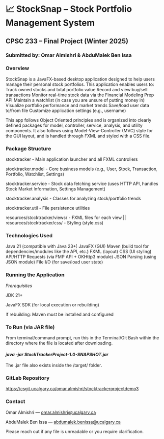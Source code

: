 # 📈 **StockSnap – Stock Portfolio Management System**

## CPSC 233 – Final Project (Winter 2025)

### Submitted by: Omar Almishri & AbduMalek Ben Issa

### **Overview**

StockSnap is a JavaFX-based desktop application designed to help users manage their personal stock portfolios. This application enables users to:
Track owned stocks and total portfolio value
Record and view buy/sell transactions
Monitor real-time stock data via the Financial Modeling Prep API
Maintain a watchlist (in case you are unsure of putting money in)
Visualize portfolio performance and market trends
Save/load user data to/from file
Customize application settings (e.g., username)


This app follows Object Oriented principles and is organized into clearly defined packages for model, controller, service, analysis, and utility components.  It also follows using Model-View-Controller (MVC) style for the GUI layout, and is handled through FXML and styled with a CSS file.

### **Package Structure**


stocktracker - Main application launcher and all FXML controllers 

stocktracker.model - Core business models (e.g., User, Stock, Transaction, Portfolio, Watchlist, Settings)

stocktracker.service - Stock data fetching service (uses HTTP API, handles Stock Market Information, Settings Management)

stocktracker.analysis - Classes for analyzing stock/portfolio trends

stocktracker.util - File persistence utilities

resources/stocktracker/views/ - FXML files for each view  || resources/stocktracker/css/ - Styling (style.css)


### **Technologies Used**

Java 21 (compatible with Java 23+)
JavaFX (GUI)
Maven (build tool for dependencies/modules like the API, etc.)
FXML (layout)
CSS (UI styling)
API/HTTP Requests (via FMP API + OKHttp3 module)
JSON Parsing (using JSON module)
File I/O (for save/load user state)


### **Running the Application**

_Prerequisites_

JDK 21+

JavaFX SDK (for local execution or rebuilding)

If rebuilding: Maven must be installed and configured


### **To Run (via JAR file)**

From terminal/command prompt, run this in the Terminal/Git Bash within the directory where the file is located after downloading.

####  *_java -jar StockTrackerProject-1.0-SNAPSHOT.jar_*

The .jar file also exists inside the /target/ folder.


### **GitLab Repository**

https://csgit.ucalgary.ca/omar.almishri/stocktrackerprojectdemo3

### **Contact**

Omar Almishri — omar.almishri@ucalgary.ca 

AbduMalek Ben Issa — abdumalek.benissa@ucalgary.ca



Please reach out if any file is unreadable or you require clarification.

